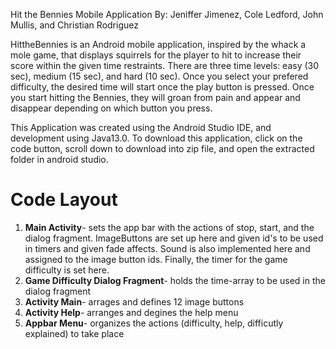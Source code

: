 Hit the Bennies Mobile Application By: Jeniffer Jimenez, Cole Ledford, John Mullis, and Christian Rodriguez
 
HittheBennies is an Android mobile application, inspired by the whack a mole game, that displays squirrels for the player to hit to increase their score within the given time restraints. There are three time levels: easy (30 sec), medium (15 sec), and hard (10 sec).
Once you select your prefered difficulty, the desired time will start once the play button is pressed. Once you start hitting the Bennies, they will groan from pain and appear and disappear depending on which button you press. 

This Application was created using the Android Studio IDE, and development using Java13.0. To download this application, click on the code button, scroll down to download into zip file, and open the extracted folder in android studio.

# Code Layout
1. **Main Activity**- sets the app bar with the actions of stop, start, and the dialog fragment. ImageButtons are set up here and given id's to be used in timers and given fade affects. Sound is also implemented here and assigned to the image button ids. Finally, the timer for the game difficulty is set here.
2. **Game Difficulty Dialog Fragment**- holds the time-array to be used in the dialog fragment
3. **Activity Main**- arrages and defines 12 image buttons 
4. **Activity Help**- arranges and degines the help menu
5. **Appbar Menu**- organizes the actions (difficulty, help, difficutly explained) to take place 


